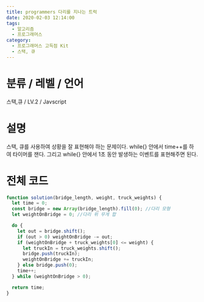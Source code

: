 ```yaml
---
title: programmers 다리를 지나는 트럭
date: 2020-02-03 12:14:00
tags:
  - 알고리즘
  - 프로그래머스
category:
  - 프로그래머스 고득점 Kit
  - 스택, 큐
---
```


# 분류 / 레벨 / 언어

스택,큐 / LV.2 / Javscript

# 설명

스택, 큐를 사용하여 상황을 잘 표현해야 하는 문제이다.
while{} 안에서 time++를 하여 타이머를 잰다.
그리고 while{} 안에서 1초 동안 발생하는 이벤트를 표현해주면 된다.

# 전체 코드

```javascript
function solution(bridge_length, weight, truck_weights) {
  let time = 0;
  const bridge = new Array(bridge_length).fill(0); //다리 모형
  let weightOnBridge = 0; //다리 위 무게 합

  do {
    let out = bridge.shift();
    if (out > 0) weightOnBridge -= out;
    if (weightOnBridge + truck_weights[0] <= weight) {
      let truckIn = truck_weights.shift();
      bridge.push(truckIn);
      weightOnBridge += truckIn;
    } else bridge.push(0);
    time++;
  } while (weightOnBridge > 0);

  return time;
}
```
